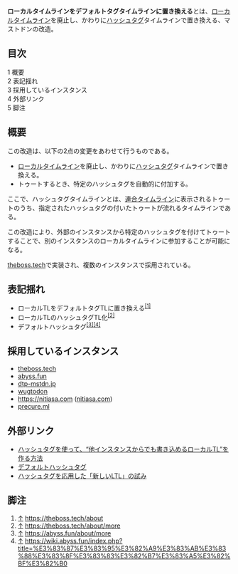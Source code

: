 <div>

**ローカルタイムラインをデフォルトタグタイムラインに置き換える**とは、[ローカルタイムライン](/%E3%83%AD%E3%83%BC%E3%82%AB%E3%83%AB%E3%82%BF%E3%82%A4%E3%83%A0%E3%83%A9%E3%82%A4%E3%83%B3 "ローカルタイムライン")を廃止し、かわりに[ハッシュタグ](/%E3%83%8F%E3%83%83%E3%82%B7%E3%83%A5%E3%82%BF%E3%82%B0 "ハッシュタグ")タイムラインで置き換える、マストドンの改造。

<div id="toc">

<div lang="ja" dir="ltr">

## 目次

</div>

-   [1 概要](#.E6.A6.82.E8.A6.81)
-   [2 表記揺れ](#.E8.A1.A8.E8.A8.98.E6.8F.BA.E3.82.8C)
-   [3 採用しているインスタンス](#.E6.8E.A1.E7.94.A8.E3.81.97.E3.81.A6.E3.81.84.E3.82.8B.E3.82.A4.E3.83.B3.E3.82.B9.E3.82.BF.E3.83.B3.E3.82.B9)
-   [4 外部リンク](#.E5.A4.96.E9.83.A8.E3.83.AA.E3.83.B3.E3.82.AF)
-   [5 脚注](#.E8.84.9A.E6.B3.A8)

</div>

## 概要

この改造は、以下の2点の変更をあわせて行うものである。

-   [ローカルタイムライン](/%E3%83%AD%E3%83%BC%E3%82%AB%E3%83%AB%E3%82%BF%E3%82%A4%E3%83%A0%E3%83%A9%E3%82%A4%E3%83%B3 "ローカルタイムライン")を廃止し、かわりに[ハッシュタグ](/%E3%83%8F%E3%83%83%E3%82%B7%E3%83%A5%E3%82%BF%E3%82%B0 "ハッシュタグ")タイムラインで置き換える。
-   トゥートするとき、特定のハッシュタグを自動的に付加する。

ここで、ハッシュタグタイムラインとは、[連合タイムライン](/%E9%80%A3%E5%90%88%E3%82%BF%E3%82%A4%E3%83%A0%E3%83%A9%E3%82%A4%E3%83%B3 "連合タイムライン")に表示されるトゥートのうち、指定されたハッシュタグの付いたトゥートが流れるタイムラインである。

この改造により、外部のインスタンスから特定のハッシュタグを付けてトゥートすることで、別のインスタンスのローカルタイムラインに参加することが可能になる。

[theboss.tech](/Theboss.tech "Theboss.tech")で実装され、複数のインスタンスで採用されている。

## 表記揺れ

-   ローカルTLをデフォルトタグTLに置き換える<sup>[\[1\]](#cite_note-1)</sup>
-   ローカルTLのハッシュタグTL化<sup>[\[2\]](#cite_note-2)</sup>
-   デフォルトハッシュタグ<sup>[\[3\]](#cite_note-3)[\[4\]](#cite_note-4)</sup>

## 採用しているインスタンス

-   [theboss.tech](/Theboss.tech "Theboss.tech")
-   [abyss.fun](/Abyss.fun "Abyss.fun")
-   [dtp-mstdn.jp](/Dtp-mstdn.jp "Dtp-mstdn.jp")
-   [wugtodon](/Wugtodon "Wugtodon")
-   <a href="https://nitiasa.com" rel="nofollow">https://nitiasa.com</a> ([nitiasa.com](/index.php?title=Nitiasa.com&action=edit&redlink=1 "Nitiasa.com (存在しないページ)"))
-   [precure.ml](/Precure.ml "Precure.ml")

## 外部リンク

-   <a href="https://blog.theboss.tech/2018/02/03/federated-local-timeline/" rel="nofollow">ハッシュタグを使って、“他インスタンスからでも書き込めるローカルTL”を作る方法</a>
-   <a href="https://wiki.abyss.fun/index.php?title=%E3%83%87%E3%83%95%E3%82%A9%E3%83%AB%E3%83%88%E3%83%8F%E3%83%83%E3%82%B7%E3%83%A5%E3%82%BF%E3%82%B0" rel="nofollow">デフォルトハッシュタグ</a>
-   <a href="http://www.itmedia.co.jp/news/articles/1802/04/news029.html" rel="nofollow">ハッシュタグを応用した「新しいLTL」の試み</a>

## 脚注

<div>

1.  <span id="cite_note-1">[↑](#cite_ref-1) <a href="https://theboss.tech/about" rel="nofollow">https://theboss.tech/about</a></span>
2.  <span id="cite_note-2">[↑](#cite_ref-2) <a href="https://theboss.tech/about/more" rel="nofollow">https://theboss.tech/about/more</a></span>
3.  <span id="cite_note-3">[↑](#cite_ref-3) <a href="https://abyss.fun/about/more" rel="nofollow">https://abyss.fun/about/more</a></span>
4.  <span id="cite_note-4">[↑](#cite_ref-4) <a href="https://wiki.abyss.fun/index.php?title=%E3%83%87%E3%83%95%E3%82%A9%E3%83%AB%E3%83%88%E3%83%8F%E3%83%83%E3%82%B7%E3%83%A5%E3%82%BF%E3%82%B0" rel="nofollow">https://wiki.abyss.fun/index.php?title=%E3%83%87%E3%83%95%E3%82%A9%E3%83%AB%E3%83%88%E3%83%8F%E3%83%83%E3%82%B7%E3%83%A5%E3%82%BF%E3%82%B0</a></span>

</div>

</div>
